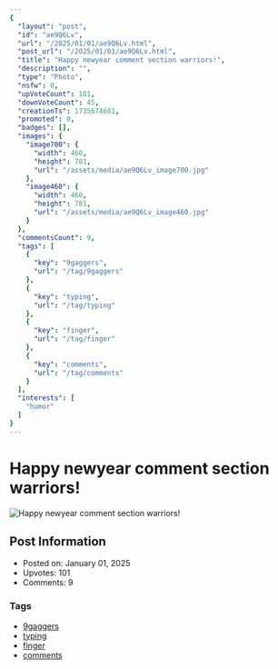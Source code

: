 ```yaml
---
{
  "layout": "post",
  "id": "ae9Q6Lv",
  "url": "/2025/01/01/ae9Q6Lv.html",
  "post_url": "/2025/01/01/ae9Q6Lv.html",
  "title": "Happy newyear comment section warriors!",
  "description": "",
  "type": "Photo",
  "nsfw": 0,
  "upVoteCount": 101,
  "downVoteCount": 45,
  "creationTs": 1735674681,
  "promoted": 0,
  "badges": [],
  "images": {
    "image700": {
      "width": 460,
      "height": 781,
      "url": "/assets/media/ae9Q6Lv_image700.jpg"
    },
    "image460": {
      "width": 460,
      "height": 781,
      "url": "/assets/media/ae9Q6Lv_image460.jpg"
    }
  },
  "commentsCount": 9,
  "tags": [
    {
      "key": "9gaggers",
      "url": "/tag/9gaggers"
    },
    {
      "key": "typing",
      "url": "/tag/typing"
    },
    {
      "key": "finger",
      "url": "/tag/finger"
    },
    {
      "key": "comments",
      "url": "/tag/comments"
    }
  ],
  "interests": [
    "humor"
  ]
}
---
```


# Happy newyear comment section warriors!

![Happy newyear comment section warriors!](/assets/media/ae9Q6Lv_image700.jpg)

## Post Information

- Posted on: January 01, 2025
- Upvotes: 101
- Comments: 9

### Tags

- [9gaggers](/tag/9gaggers)
- [typing](/tag/typing)
- [finger](/tag/finger)
- [comments](/tag/comments)
